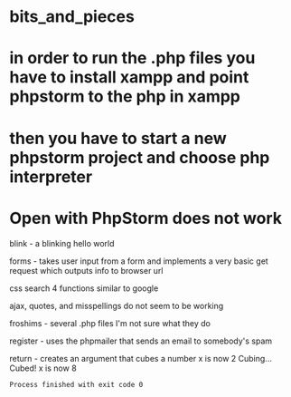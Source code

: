 # bits_and_pieces
# in order to run the .php files you have to install xampp and point phpstorm to the php in xampp
# then you have to start a new phpstorm project and choose php interpreter
# Open with PhpStorm does not work
blink - a blinking hello world

forms - takes user input from a form and implements a very basic get request which outputs info to browser url

css search 4 functions similar to google

ajax, quotes, and misspellings do not seem to be working

froshims - several .php files I'm not sure what they do

register - uses the phpmailer that sends an email to somebody's spam

return - creates an argument that cubes a number
	x is now 2
	Cubing...
	Cubed!
	x is now 8

	Process finished with exit code 0